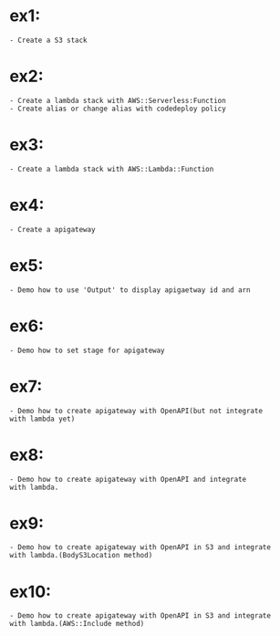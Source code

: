 # ex1:
    - Create a S3 stack
# ex2:
    - Create a lambda stack with AWS::Serverless:Function
    - Create alias or change alias with codedeploy policy
# ex3:
    - Create a lambda stack with AWS::Lambda::Function
# ex4:
    - Create a apigateway
# ex5:
    - Demo how to use 'Output' to display apigaetway id and arn
# ex6:
	- Demo how to set stage for apigateway
# ex7:
	- Demo how to create apigateway with OpenAPI(but not integrate
	with lambda yet)
# ex8:
	- Demo how to create apigateway with OpenAPI and integrate
	with lambda.
# ex9:
	- Demo how to create apigateway with OpenAPI in S3 and integrate
	with lambda.(BodyS3Location method)
# ex10:
	- Demo how to create apigateway with OpenAPI in S3 and integrate
	with lambda.(AWS::Include method)
